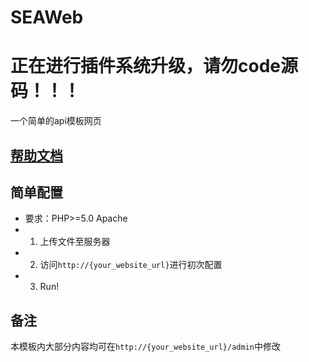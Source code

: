 # SEAWeb
# 正在进行插件系统升级，请勿code源码！！！
一个简单的api模板网页

## <a href="https://molanp.github.io/SEAWeb_docs/" target="_blank">帮助文档</a>

## 简单配置

- 要求：PHP>=5.0 Apache
- 1. 上传文件至服务器
- 2. 访问`http://{your_website_url}`进行初次配置
- 3. Run!

## 备注

本模板内大部分内容均可在`http://{your_website_url}/admin`中修改
